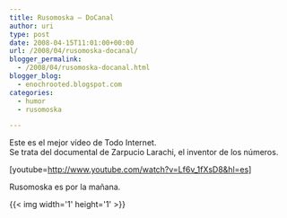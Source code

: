 ```yaml
---
title: Rusomoska – DoCanal
author: uri
type: post
date: 2008-04-15T11:01:00+00:00
url: /2008/04/rusomoska-docanal/
blogger_permalink:
  - /2008/04/rusomoska-docanal.html
blogger_blog:
  - enochrooted.blogspot.com
categories:
  - humor
  - rusomoska

---
```

Este es el mejor vídeo de Todo Internet.  
Se trata del documental de Zarpucio Larachi, el inventor de los números.

[youtube=http://www.youtube.com/watch?v=Lf6v_1fXsD8&hl=es]

Rusomoska es por la mañana. 

<div class="blogger-post-footer">
  {{< img width='1' height='1' >}}
</div>